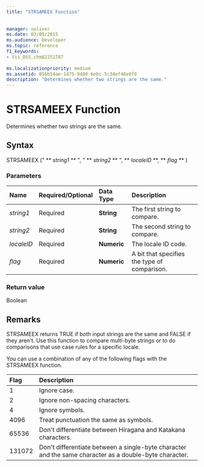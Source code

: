 ```yaml
---
title: "STRSAMEEX Function"
 
 
manager: soliver
ms.date: 03/09/2015
ms.audience: Developer
ms.topic: reference
f1_keywords:
- Vis_DSS.chm82251787
 
ms.localizationpriority: medium
ms.assetid: 056b54ae-1475-9480-6ebc-5c34ef48e0f8
description: "Determines whether two strings are the same."
---
```


# STRSAMEEX Function

Determines whether two strings are the same.
  
## Syntax

STRSAMEEX (" ** *string1* ** ", " ** *string2* ** ", ** *localeID* **, ** *flag* ** ) 
  
### Parameters

|**Name**|**Required/Optional**|**Data Type**|**Description**|
|:-----|:-----|:-----|:-----|
| _string1_ <br/> |Required  <br/> |**String** <br/> |The first string to compare.  <br/> |
| _string2_ <br/> |Required  <br/> |**String** <br/> | The second string to compare.  <br/> |
| _localeID_ <br/> |Required  <br/> |**Numeric** <br/> |The locale ID code.  <br/> |
| _flag_ <br/> |Required  <br/> |**Numeric** <br/> | A bit that specifies the type of comparison.  <br/> |
   
### Return value

Boolean
  
## Remarks

STRSAMEEX returns TRUE if both input strings are the same and FALSE if they aren't. Use this function to compare multi-byte strings or to do comparisons that use case rules for a specific locale.
  
You can use a combination of any of the following flags with the STRSAMEEX function.
  
|**Flag**|**Description**|
|:-----|:-----|
|1  <br/> |Ignore case.  <br/> |
|2  <br/> |Ignore non-spacing characters.  <br/> |
|4  <br/> |Ignore symbols.  <br/> |
|4096  <br/> |Treat punctuation the same as symbols.  <br/> |
|65536  <br/> |Don't differentiate between Hiragana and Katakana characters.  <br/> |
|131072  <br/> |Don't differentiate between a single-byte character and the same character as a double-byte character.  <br/> |
   


